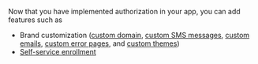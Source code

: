Now that you have implemented authorization in your app, you can add features such as

* Brand customization ([custom domain](/docs/guides/custom-url-domain/), [custom SMS messages](/docs/guides/sms-customization/), [custom emails](/docs/guides/email-customization/), [custom error pages](/docs/guides/custom-error-pages/overview/), and [custom themes](/docs/guides/customize-themes/))
* [Self-service enrollment](/docs/guides/set-up-self-service-registration/)
